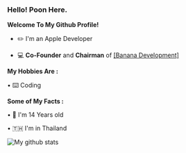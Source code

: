 ### **Hello! Poon Here.**

**Welcome To My Github Profile!**
  
  - ✏️ I'm an Apple Developer
  
  - 💻 **Co-Founder** and **Chairman** of [[Banana Development]](https://github.com/Banana-Development)

**My Hobbies Are :**
   
   • ⌨️ Coding
  
**Some of My Facts :**

   • 💩 I'm 14 Years old
   
   • 🇹🇭 I'm in Thailand

   ![My github stats](https://github-readme-stats.vercel.app/api?username=puntawatsub&show_icons=true)
